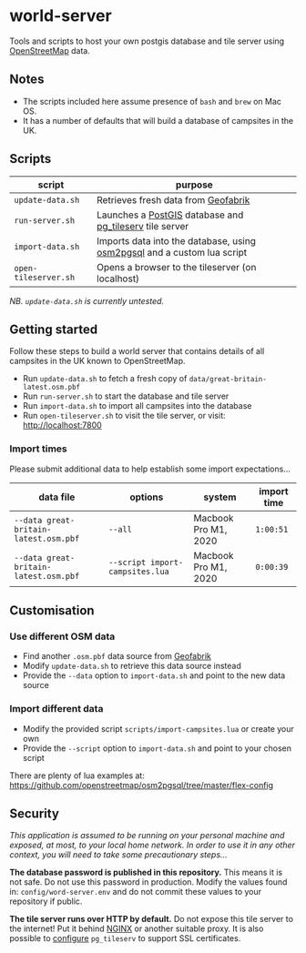 # world-server

Tools and scripts to host your own postgis database and tile server using [OpenStreetMap](https://www.openstreetmap.org/) data.

## Notes

* The scripts included here assume presence of `bash` and `brew` on Mac OS.
* It has a number of defaults that will build a database of campsites in the UK.

## Scripts

| script               | purpose                                                                                                                       |
| -------------------- | ----------------------------------------------------------------------------------------------------------------------------- |
| `update-data.sh`     | Retrieves fresh data from [Geofabrik](http://download.geofabrik.de/europe/great-britain.html)                                 |
| `run-server.sh`      | Launches a [PostGIS](https://postgis.net/) database and [pg_tileserv](https://github.com/CrunchyData/pg_tileserv) tile server |
| `import-data.sh`     | Imports data into the database, using [osm2pgsql](https://osm2pgsql.org/) and a custom lua script                             |
| `open-tileserver.sh` | Opens a browser to the tileserver (on localhost)                                                                              |

_NB. `update-data.sh` is currently untested._

## Getting started

Follow these steps to build a world server that contains details of all campsites in the UK known to OpenStreetMap.

- Run `update-data.sh` to fetch a fresh copy of `data/great-britain-latest.osm.pbf`
- Run `run-server.sh` to start the database and tile server
- Run `import-data.sh` to import all campsites into the database
- Run `open-tileserver.sh` to visit the tile server, or visit: [http://localhost:7800](http://localhost:7800)

### Import times

Please submit additional data to help establish some import expectations...

| data file                             | options                         | system               | import time |
| ------------------------------------- | ------------------------------- | -------------------- | ----------- |
| `--data great-britain-latest.osm.pbf` | `--all`                         | Macbook Pro M1, 2020 | `1:00:51`   |
| `--data great-britain-latest.osm.pbf` | `--script import-campsites.lua` | Macbook Pro M1, 2020 | `0:00:39`   |

## Customisation

### Use different OSM data

- Find another `.osm.pbf` data source from [Geofabrik](http://download.geofabrik.de)
- Modify `update-data.sh` to retrieve this data source instead
- Provide the `--data` option to `import-data.sh` and point to the new data source

### Import different data

- Modify the provided script `scripts/import-campsites.lua` or create your own
- Provide the `--script` option to `import-data.sh` and point to your chosen script

There are plenty of lua examples at: https://github.com/openstreetmap/osm2pgsql/tree/master/flex-config

## Security

_This application is assumed to be running on your personal machine and exposed, at most, to your local home network. In order to use it in any other context, you will need to take some precautionary steps..._

**The database password is published in this repository.** This means it is not safe. Do not use this password in production. Modify the values found in: `config/word-server.env` and do not commit these values to your repository if public.

**The tile server runs over HTTP by default.** Do not expose this tile server to the internet! Put it behind [NGINX](https://www.nginx.com/) or another suitable proxy. It is also possible to [configure](https://github.com/CrunchyData/pg_tileserv#configuration-file) `pg_tileserv` to support SSL certificates.
